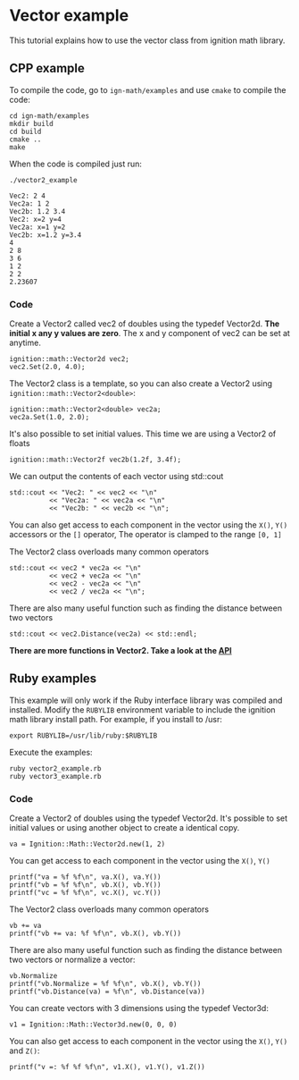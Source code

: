 # Vector example

This tutorial explains how to use the vector class from ignition math library.

## CPP example

To compile the code, go to `ign-math/examples` and use `cmake` to compile the code:

```{.sh}
cd ign-math/examples
mkdir build
cd build
cmake ..
make
```

When the code is compiled just run:

```{.sh}
./vector2_example
```

```{.sh}
Vec2: 2 4
Vec2a: 1 2
Vec2b: 1.2 3.4
Vec2: x=2 y=4
Vec2a: x=1 y=2
Vec2b: x=1.2 y=3.4
4
2 8
3 6
1 2
2 2
2.23607
```

### Code

Create a Vector2 called vec2 of doubles using the typedef Vector2d. **The initial x any y values are zero**. The x and y component of vec2 can be set at anytime.

```{.cpp}
ignition::math::Vector2d vec2;
vec2.Set(2.0, 4.0);
```

The Vector2 class is a template, so you can also create a Vector2 using `ignition::math::Vector2<double>`:

```{.cpp}
ignition::math::Vector2<double> vec2a;
vec2a.Set(1.0, 2.0);
```

It's also possible to set initial values. This time we are using a Vector2 of floats

```{.cpp}
ignition::math::Vector2f vec2b(1.2f, 3.4f);
```

We can output the contents of each vector using std::cout

```{.cpp}
std::cout << "Vec2: " << vec2 << "\n"
          << "Vec2a: " << vec2a << "\n"
          << "Vec2b: " << vec2b << "\n";
```

You can also get access to each component in the vector using the `X()`, `Y()` accessors or the `[]` operator, The operator is clamped to the range `[0, 1]`

The Vector2 class overloads many common operators

```{.cpp}
std::cout << vec2 * vec2a << "\n"
          << vec2 + vec2a << "\n"
          << vec2 - vec2a << "\n"
          << vec2 / vec2a << "\n";
```

There are also many useful function such as finding the distance between two vectors

```{.cpp}
std::cout << vec2.Distance(vec2a) << std::endl;
```

**There are more functions in Vector2. Take a look at the [API](https://ignitionrobotics.org/libs/math)**

## Ruby examples

This example will only work if the Ruby interface library was compiled and installed. Modify the `RUBYLIB` environment variable to include the ignition math library install path. For example, if you install to /usr:

```{.sh}
export RUBYLIB=/usr/lib/ruby:$RUBYLIB
```

Execute the examples:

```{.sh}
ruby vector2_example.rb
ruby vector3_example.rb
```

### Code

Create a Vector2 of doubles using the typedef Vector2d. It's possible to set initial values or using another object to create a identical copy.

```{.rb}
va = Ignition::Math::Vector2d.new(1, 2)
```

You can get access to each component in the vector using the `X()`, `Y()`

```{.rb}
printf("va = %f %f\n", va.X(), va.Y())
printf("vb = %f %f\n", vb.X(), vb.Y())
printf("vc = %f %f\n", vc.X(), vc.Y())
```

The Vector2 class overloads many common operators

```{.rb}
vb += va
printf("vb += va: %f %f\n", vb.X(), vb.Y())
```

There are also many useful function such as finding the distance between two vectors or normalize a vector:

```{.rb}
vb.Normalize
printf("vb.Normalize = %f %f\n", vb.X(), vb.Y())
printf("vb.Distance(va) = %f\n", vb.Distance(va))
```

You can create vectors with 3 dimensions using the typedef Vector3d:

```{.rb}
v1 = Ignition::Math::Vector3d.new(0, 0, 0)
```

You can also get access to each component in the vector using the `X()`, `Y()` and `Z()`:

```{.rb}
printf("v =: %f %f %f\n", v1.X(), v1.Y(), v1.Z())
```
